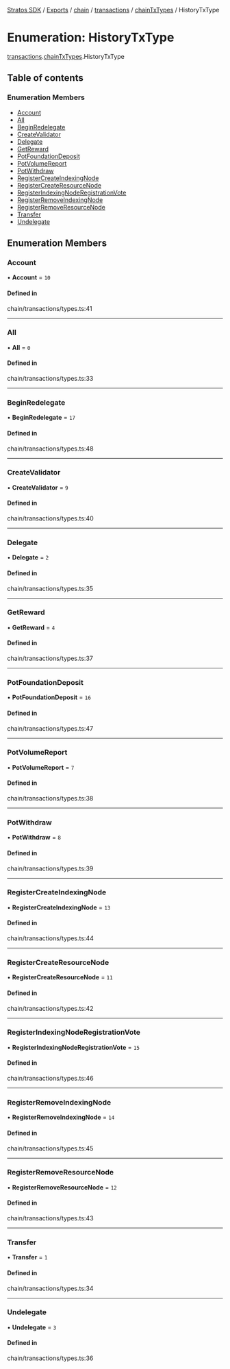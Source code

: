 [Stratos SDK](../README.md) / [Exports](../modules.md) / [chain](../modules/chain.md) / [transactions](../modules/chain.transactions.md) / [chainTxTypes](../modules/chain.transactions.chainTxTypes.md) / HistoryTxType

# Enumeration: HistoryTxType

[transactions](../modules/chain.transactions.md).[chainTxTypes](../modules/chain.transactions.chainTxTypes.md).HistoryTxType

## Table of contents

### Enumeration Members

- [Account](chain.transactions.chainTxTypes.HistoryTxType.md#account)
- [All](chain.transactions.chainTxTypes.HistoryTxType.md#all)
- [BeginRedelegate](chain.transactions.chainTxTypes.HistoryTxType.md#beginredelegate)
- [CreateValidator](chain.transactions.chainTxTypes.HistoryTxType.md#createvalidator)
- [Delegate](chain.transactions.chainTxTypes.HistoryTxType.md#delegate)
- [GetReward](chain.transactions.chainTxTypes.HistoryTxType.md#getreward)
- [PotFoundationDeposit](chain.transactions.chainTxTypes.HistoryTxType.md#potfoundationdeposit)
- [PotVolumeReport](chain.transactions.chainTxTypes.HistoryTxType.md#potvolumereport)
- [PotWithdraw](chain.transactions.chainTxTypes.HistoryTxType.md#potwithdraw)
- [RegisterCreateIndexingNode](chain.transactions.chainTxTypes.HistoryTxType.md#registercreateindexingnode)
- [RegisterCreateResourceNode](chain.transactions.chainTxTypes.HistoryTxType.md#registercreateresourcenode)
- [RegisterIndexingNodeRegistrationVote](chain.transactions.chainTxTypes.HistoryTxType.md#registerindexingnoderegistrationvote)
- [RegisterRemoveIndexingNode](chain.transactions.chainTxTypes.HistoryTxType.md#registerremoveindexingnode)
- [RegisterRemoveResourceNode](chain.transactions.chainTxTypes.HistoryTxType.md#registerremoveresourcenode)
- [Transfer](chain.transactions.chainTxTypes.HistoryTxType.md#transfer)
- [Undelegate](chain.transactions.chainTxTypes.HistoryTxType.md#undelegate)

## Enumeration Members

### Account

• **Account** = ``10``

#### Defined in

chain/transactions/types.ts:41

___

### All

• **All** = ``0``

#### Defined in

chain/transactions/types.ts:33

___

### BeginRedelegate

• **BeginRedelegate** = ``17``

#### Defined in

chain/transactions/types.ts:48

___

### CreateValidator

• **CreateValidator** = ``9``

#### Defined in

chain/transactions/types.ts:40

___

### Delegate

• **Delegate** = ``2``

#### Defined in

chain/transactions/types.ts:35

___

### GetReward

• **GetReward** = ``4``

#### Defined in

chain/transactions/types.ts:37

___

### PotFoundationDeposit

• **PotFoundationDeposit** = ``16``

#### Defined in

chain/transactions/types.ts:47

___

### PotVolumeReport

• **PotVolumeReport** = ``7``

#### Defined in

chain/transactions/types.ts:38

___

### PotWithdraw

• **PotWithdraw** = ``8``

#### Defined in

chain/transactions/types.ts:39

___

### RegisterCreateIndexingNode

• **RegisterCreateIndexingNode** = ``13``

#### Defined in

chain/transactions/types.ts:44

___

### RegisterCreateResourceNode

• **RegisterCreateResourceNode** = ``11``

#### Defined in

chain/transactions/types.ts:42

___

### RegisterIndexingNodeRegistrationVote

• **RegisterIndexingNodeRegistrationVote** = ``15``

#### Defined in

chain/transactions/types.ts:46

___

### RegisterRemoveIndexingNode

• **RegisterRemoveIndexingNode** = ``14``

#### Defined in

chain/transactions/types.ts:45

___

### RegisterRemoveResourceNode

• **RegisterRemoveResourceNode** = ``12``

#### Defined in

chain/transactions/types.ts:43

___

### Transfer

• **Transfer** = ``1``

#### Defined in

chain/transactions/types.ts:34

___

### Undelegate

• **Undelegate** = ``3``

#### Defined in

chain/transactions/types.ts:36
